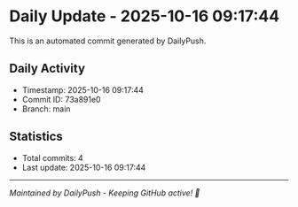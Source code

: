 # Daily Update - 2025-10-16 09:17:44

This is an automated commit generated by DailyPush.

## Daily Activity
- Timestamp: 2025-10-16 09:17:44
- Commit ID: 73a891e0
- Branch: main

## Statistics
- Total commits: 4
- Last update: 2025-10-16 09:17:44

---
*Maintained by DailyPush - Keeping GitHub active! 🚀*
